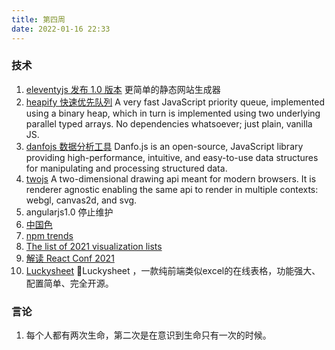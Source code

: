 ```yaml
---
title: 第四周
date: 2022-01-16 22:33
---
```

### 技术
1. [eleventyjs 发布 1.0 版本](https://www.11ty.dev/)
    更简单的静态网站生成器
2. [heapify 快速优先队列](https://github.com/luciopaiva/heapify)
     A very fast JavaScript priority queue, implemented using a binary heap, which in turn is implemented using two underlying parallel typed arrays. No dependencies whatsoever; just plain, vanilla JS.
3. [danfojs 数据分析工具](https://danfo.jsdata.org/)
    Danfo.js is an open-source, JavaScript library providing high-performance, intuitive, and easy-to-use data structures for manipulating and processing structured data.
4. [twojs](https://github.com/jonobr1/two.js)
    A two-dimensional drawing api meant for modern browsers. It is renderer agnostic enabling the same api to render in multiple contexts: webgl, canvas2d, and svg.
5. angularjs1.0 停止维护
6. [中国色](http://zhongguose.com/)
7. [npm trends](https://www.npmtrends.com/)
8. [The list of 2021 visualization lists](https://www.maartenlambrechts.com/2021/12/29/the-list-of-2021-visualization-lists.html)
9. [解读 React Conf 2021](https://zhuanlan.zhihu.com/p/458279850)
10. [Luckysheet](https://github.com/mengshukeji/Luckysheet)
    🚀Luckysheet ，一款纯前端类似excel的在线表格，功能强大、配置简单、完全开源。

### 言论
1. 每个人都有两次生命，第二次是在意识到生命只有一次的时候。
